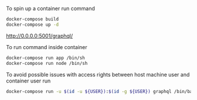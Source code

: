 To spin up a container run command
```bash
docker-compose build
docker-compose up -d
```

http://0.0.0.0:5001/graphql/

To run command inside container
```bash
docker-compose run app /bin/sh
docker-compose run node /bin/sh
```

To avoid possible issues with access rights between host machine user and container user run 
```bash
docker-compose run -u $(id -u ${USER}):$(id -g ${USER}) graphql /bin/bash
```